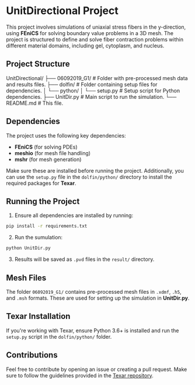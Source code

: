 # UnitDirectional Project

This project involves simulations of uniaxial stress fibers in the 
y-direction, using **FEniCS** for solving boundary value problems in a 
3D mesh. The project is structured to define and solve fiber contraction 
problems within different material domains, including gel, cytoplasm, 
and nucleus.

## Project Structure

UnitDirectional/
├── 06092019_G1/         # Folder with pre-processed mesh data and results files.
├── dolfin/              # Folder containing setup files for dependencies.
│   └── python/
│       └── setup.py     # Setup script for Python dependencies.
├── UnitDir.py           # Main script to run the simulation.
└── README.md            # This file.



## Dependencies

The project uses the following key dependencies:

- **FEniCS** (for solving PDEs)
- **meshio** (for mesh file handling)
- **mshr** (for mesh generation)

Make sure these are installed before running the project. 
Additionally, you can use the `setup.py` file in the `dolfin/python/` 
directory to install the required packages for **Texar**.

## Running the Project

1. Ensure all dependencies are installed by running:
```bash
pip install -r requirements.txt
```
2. Run the sumulation:
```bash
python UnitDir.py
```

3. Results will be saved as `.pvd` files in the `result/` directory.

## Mesh Files

The folder `06092019_G1/` contains pre-processed mesh files in `.xdmf`, 
`.h5`, and `.msh` formats. These are used for setting up the simulation 
in **UnitDir.py**.

## Texar Installation

If you're working with Texar, ensure Python 3.6+ is installed and run 
the `setup.py` script in the `dolfin/python/` folder.


## Contributions

Feel free to contribute by opening an issue or creating a pull request. 
Make sure to follow the guidelines provided in the [Texar repository](https://github.com/asyml/texar).


